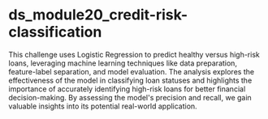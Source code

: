 # ds_module20_credit-risk-classification
This challenge uses Logistic Regression to predict healthy versus high-risk loans, leveraging machine learning techniques like data preparation, feature-label separation, and model evaluation. The analysis explores the effectiveness of the model in classifying loan statuses and highlights the importance of accurately identifying high-risk loans for better financial decision-making. By assessing the model's precision and recall, we gain valuable insights into its potential real-world application.

